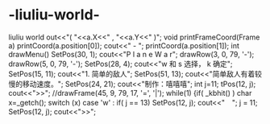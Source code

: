 # -liuliu-world-
 liuliu world 
out<<"( "<<a.X<<" , "<<a.Y<<" )";
void printFrameCoord(Frame a)
printCoord(a.position[0]);
cout<<" - ";
printCoord(a.position[1]);
int drawMenu()
SetPos(30, 1);
cout<<"P l a n e  W a r";
drawRow(3, 0, 79, '-');
drawRow(5, 0, 79, '-');
SetPos(28, 4);
cout<<"w 和 s 选择， k 确定";
SetPos(15, 11);
cout<<"1. 简单的敌人";
SetPos(51, 13);
cout<<"简单敌人有着较慢的移动速度。";
SetPos(24, 21);
cout<<"制作：嘻嘻嘻";
int j=11;
tPos(12, j);
cout<<">>";
//drawFrame(45, 9, 79, 17, '=', '|');
while(1)
{if( _kbhit() )
char x=_getch();
switch (x)
case 'w' :
if( j == 13)
SetPos(12, j);
cout<<"　";
j = 11;
SetPos(12, j);
cout<<">>";
